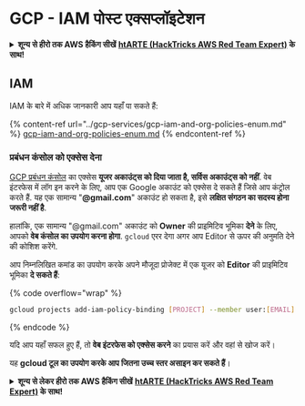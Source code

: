 # GCP - IAM पोस्ट एक्सप्लॉइटेशन

<details>

<summary><strong>शून्य से हीरो तक AWS हैकिंग सीखें</strong> <a href="https://training.hacktricks.xyz/courses/arte"><strong>htARTE (HackTricks AWS Red Team Expert)</strong></a><strong> के साथ!</strong></summary>

HackTricks का समर्थन करने के अन्य तरीके:

* यदि आप चाहते हैं कि आपकी **कंपनी का विज्ञापन HackTricks में दिखाई दे** या **HackTricks को PDF में डाउनलोड करें**, तो [**सब्सक्रिप्शन प्लान्स**](https://github.com/sponsors/carlospolop) देखें!
* [**आधिकारिक PEASS & HackTricks स्वैग**](https://peass.creator-spring.com) प्राप्त करें
* [**The PEASS Family**](https://opensea.io/collection/the-peass-family) की खोज करें, हमारा विशेष [**NFTs**](https://opensea.io/collection/the-peass-family) संग्रह
* 💬 [**Discord group**](https://discord.gg/hRep4RUj7f) में **शामिल हों** या [**telegram group**](https://t.me/peass) में या **Twitter** पर 🐦 [**@carlospolopm**](https://twitter.com/carlospolopm) को **फॉलो करें**.
* [**HackTricks**](https://github.com/carlospolop/hacktricks) और [**HackTricks Cloud**](https://github.com/carlospolop/hacktricks-cloud) github repos में PRs सबमिट करके अपनी हैकिंग ट्रिक्स साझा करें.

</details>

## IAM <a href="#service-account-impersonation" id="service-account-impersonation"></a>

IAM के बारे में अधिक जानकारी आप यहाँ पा सकते हैं:

{% content-ref url="../gcp-services/gcp-iam-and-org-policies-enum.md" %}
[gcp-iam-and-org-policies-enum.md](../gcp-services/gcp-iam-and-org-policies-enum.md)
{% endcontent-ref %}

### प्रबंधन कंसोल को एक्सेस देना <a href="#granting-access-to-management-console" id="granting-access-to-management-console"></a>

[GCP प्रबंधन कंसोल](https://console.cloud.google.com) का एक्सेस **यूजर अकाउंट्स को दिया जाता है, सर्विस अकाउंट्स को नहीं**. वेब इंटरफेस में लॉग इन करने के लिए, आप एक Google अकाउंट को एक्सेस दे सकते हैं जिसे आप कंट्रोल करते हैं. यह एक सामान्य "**@gmail.com**" अकाउंट हो सकता है, इसे **लक्षित संगठन का सदस्य होना जरूरी नहीं है**.

हालांकि, एक सामान्य "@gmail.com" अकाउंट को **Owner** की प्राइमिटिव भूमिका **देने** के लिए, आपको **वेब कंसोल का उपयोग करना होगा**. `gcloud` एरर देगा अगर आप Editor से ऊपर की अनुमति देने की कोशिश करेंगे.

आप निम्नलिखित कमांड का उपयोग करके अपने मौजूदा प्रोजेक्ट में एक यूजर को **Editor** की प्राइमिटिव भूमिका **दे सकते हैं**:

{% code overflow="wrap" %}
```bash
gcloud projects add-iam-policy-binding [PROJECT] --member user:[EMAIL] --role roles/editor
```
{% endcode %}

यदि आप यहाँ सफल हुए हैं, तो **वेब इंटरफेस को एक्सेस करने** का प्रयास करें और वहां से खोज करें।

यह **gcloud टूल का उपयोग करके आप जितना उच्च स्तर असाइन कर सकते हैं**।

<details>

<summary><strong>शून्य से लेकर हीरो तक AWS हैकिंग सीखें</strong> <a href="https://training.hacktricks.xyz/courses/arte"><strong>htARTE (HackTricks AWS Red Team Expert)</strong></a><strong> के साथ!</strong></summary>

HackTricks का समर्थन करने के अन्य तरीके:

* यदि आप चाहते हैं कि आपकी **कंपनी का विज्ञापन HackTricks में दिखाई दे** या **HackTricks को PDF में डाउनलोड करें**, तो [**सब्सक्रिप्शन प्लान्स**](https://github.com/sponsors/carlospolop) देखें!
* [**आधिकारिक PEASS & HackTricks स्वैग**](https://peass.creator-spring.com) प्राप्त करें
* [**The PEASS Family**](https://opensea.io/collection/the-peass-family) की खोज करें, हमारा एक्सक्लूसिव [**NFTs**](https://opensea.io/collection/the-peass-family) का संग्रह
* 💬 [**Discord समूह**](https://discord.gg/hRep4RUj7f) में **शामिल हों** या [**telegram समूह**](https://t.me/peass) में या **Twitter** पर 🐦 [**@carlospolopm**](https://twitter.com/carlospolopm) को **फॉलो करें**।
* **अपनी हैकिंग ट्रिक्स साझा करें, HackTricks** के [**github repos**](https://github.com/carlospolop/hacktricks) और [**HackTricks Cloud**](https://github.com/carlospolop/hacktricks-cloud) में PRs सबमिट करके।

</details>
